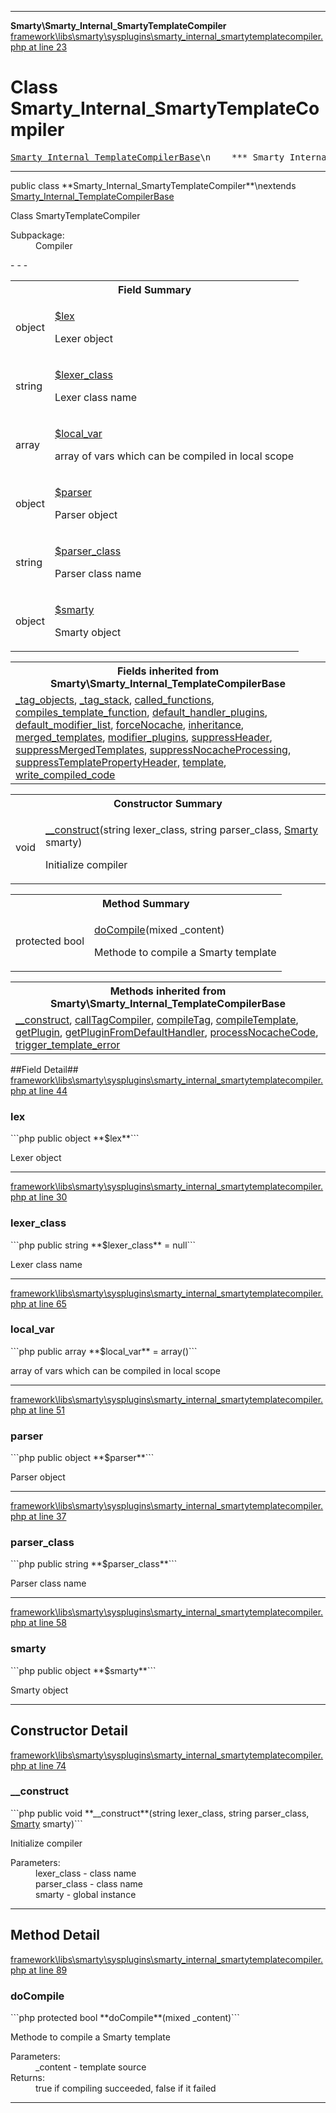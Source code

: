 - - -

**Smarty\Smarty_Internal_SmartyTemplateCompiler**
<a href="https://github.com/JeyDotC/Hirudo-docs/blob/master/source/framework/libs/smarty/sysplugins/smarty_internal_smartytemplatecompiler.php.md#line23" class="location">framework\libs\smarty\sysplugins\smarty_internal_smartytemplatecompiler.php at line 23</a>

# Class Smarty_Internal_SmartyTemplateCompiler #

<pre class="tree"><a href="https://github.com/JeyDotC/Hirudo-docs/blob/master/smarty/smarty_internal_templatecompilerbase.html">Smarty_Internal_TemplateCompilerBase</a>\n    *** Smarty_Internal_SmartyTemplateCompiler **\n</pre>

- - -

<p class="signature">public  class **Smarty_Internal_SmartyTemplateCompiler**\nextends <a href="https://github.com/JeyDotC/Hirudo-docs/blob/master/smarty/smarty_internal_templatecompilerbase.html">Smarty_Internal_TemplateCompilerBase</a>

</p>

<div class="comment" id="overview_description"><p>Class SmartyTemplateCompiler</p></div>

<dl>
<dt>Subpackage:</dt>
<dd>Compiler</dd>
</dl>
- - -

<table id="summary_field">
<tr><th colspan="2">Field Summary</th></tr>
<tr>
<td class="type"> object</td>
<td class="description"><p class="name"><a href="#lex">$lex</a></p><p class="description">Lexer object</p></td>
</tr>
<tr>
<td class="type"> string</td>
<td class="description"><p class="name"><a href="#lexer_class">$lexer_class</a></p><p class="description">Lexer class name</p></td>
</tr>
<tr>
<td class="type"> array</td>
<td class="description"><p class="name"><a href="#local_var">$local_var</a></p><p class="description">array of vars which can be compiled in local scope</p></td>
</tr>
<tr>
<td class="type"> object</td>
<td class="description"><p class="name"><a href="#parser">$parser</a></p><p class="description">Parser object</p></td>
</tr>
<tr>
<td class="type"> string</td>
<td class="description"><p class="name"><a href="#parser_class">$parser_class</a></p><p class="description">Parser class name</p></td>
</tr>
<tr>
<td class="type"> object</td>
<td class="description"><p class="name"><a href="#smarty">$smarty</a></p><p class="description">Smarty object</p></td>
</tr>
</table>

<table class="inherit">
<tr><th colspan="2">Fields inherited from Smarty\Smarty_Internal_TemplateCompilerBase</th></tr>
<tr><td><a href="https://github.com/JeyDotC/Hirudo-docs/blob/master/smarty/smarty_internal_templatecompilerbase.html#_tag_objects">_tag_objects</a>, <a href="https://github.com/JeyDotC/Hirudo-docs/blob/master/smarty/smarty_internal_templatecompilerbase.html#_tag_stack">_tag_stack</a>, <a href="https://github.com/JeyDotC/Hirudo-docs/blob/master/smarty/smarty_internal_templatecompilerbase.html#called_functions">called_functions</a>, <a href="https://github.com/JeyDotC/Hirudo-docs/blob/master/smarty/smarty_internal_templatecompilerbase.html#compiles_template_function">compiles_template_function</a>, <a href="https://github.com/JeyDotC/Hirudo-docs/blob/master/smarty/smarty_internal_templatecompilerbase.html#default_handler_plugins">default_handler_plugins</a>, <a href="https://github.com/JeyDotC/Hirudo-docs/blob/master/smarty/smarty_internal_templatecompilerbase.html#default_modifier_list">default_modifier_list</a>, <a href="https://github.com/JeyDotC/Hirudo-docs/blob/master/smarty/smarty_internal_templatecompilerbase.html#forceNocache">forceNocache</a>, <a href="https://github.com/JeyDotC/Hirudo-docs/blob/master/smarty/smarty_internal_templatecompilerbase.html#inheritance">inheritance</a>, <a href="https://github.com/JeyDotC/Hirudo-docs/blob/master/smarty/smarty_internal_templatecompilerbase.html#merged_templates">merged_templates</a>, <a href="https://github.com/JeyDotC/Hirudo-docs/blob/master/smarty/smarty_internal_templatecompilerbase.html#modifier_plugins">modifier_plugins</a>, <a href="https://github.com/JeyDotC/Hirudo-docs/blob/master/smarty/smarty_internal_templatecompilerbase.html#suppressHeader">suppressHeader</a>, <a href="https://github.com/JeyDotC/Hirudo-docs/blob/master/smarty/smarty_internal_templatecompilerbase.html#suppressMergedTemplates">suppressMergedTemplates</a>, <a href="https://github.com/JeyDotC/Hirudo-docs/blob/master/smarty/smarty_internal_templatecompilerbase.html#suppressNocacheProcessing">suppressNocacheProcessing</a>, <a href="https://github.com/JeyDotC/Hirudo-docs/blob/master/smarty/smarty_internal_templatecompilerbase.html#suppressTemplatePropertyHeader">suppressTemplatePropertyHeader</a>, <a href="https://github.com/JeyDotC/Hirudo-docs/blob/master/smarty/smarty_internal_templatecompilerbase.html#template">template</a>, <a href="https://github.com/JeyDotC/Hirudo-docs/blob/master/smarty/smarty_internal_templatecompilerbase.html#write_compiled_code">write_compiled_code</a></td></tr></table>

<table id="summary_constructor">
<tr><th colspan="2">Constructor Summary</th></tr>
<tr>
<td class="type"> void</td>
<td class="description"><p class="name"><a href="#__construct()">__construct</a>(string lexer_class, string parser_class, <a href="../smarty/smarty.html">Smarty</a> smarty)</p><p class="description">Initialize compiler</p></td>
</tr>
</table>

<table id="summary_method">
<tr><th colspan="2">Method Summary</th></tr>
<tr>
<td class="type">protected  bool</td>
<td class="description"><p class="name"><a href="#doCompile()">doCompile</a>(mixed _content)</p><p class="description">Methode to compile a Smarty template</p></td>
</tr>
</table>

<table class="inherit">
<tr><th colspan="2">Methods inherited from Smarty\Smarty_Internal_TemplateCompilerBase</th></tr>
<tr><td><a href="https://github.com/JeyDotC/Hirudo-docs/blob/master/smarty/smarty_internal_templatecompilerbase.html#__construct()">__construct</a>, <a href="https://github.com/JeyDotC/Hirudo-docs/blob/master/smarty/smarty_internal_templatecompilerbase.html#callTagCompiler()">callTagCompiler</a>, <a href="https://github.com/JeyDotC/Hirudo-docs/blob/master/smarty/smarty_internal_templatecompilerbase.html#compileTag()">compileTag</a>, <a href="https://github.com/JeyDotC/Hirudo-docs/blob/master/smarty/smarty_internal_templatecompilerbase.html#compileTemplate()">compileTemplate</a>, <a href="https://github.com/JeyDotC/Hirudo-docs/blob/master/smarty/smarty_internal_templatecompilerbase.html#getPlugin()">getPlugin</a>, <a href="https://github.com/JeyDotC/Hirudo-docs/blob/master/smarty/smarty_internal_templatecompilerbase.html#getPluginFromDefaultHandler()">getPluginFromDefaultHandler</a>, <a href="https://github.com/JeyDotC/Hirudo-docs/blob/master/smarty/smarty_internal_templatecompilerbase.html#processNocacheCode()">processNocacheCode</a>, <a href="https://github.com/JeyDotC/Hirudo-docs/blob/master/smarty/smarty_internal_templatecompilerbase.html#trigger_template_error()">trigger_template_error</a></td></tr></table>

##Field Detail##
<a href="https://github.com/JeyDotC/Hirudo-docs/blob/master/source/framework/libs/smarty/sysplugins/smarty_internal_smartytemplatecompiler.php.md#line44" class="location">framework\libs\smarty\sysplugins\smarty_internal_smartytemplatecompiler.php at line 44</a>

<h3 id="lex">lex</h3>
```php
public  object **$lex**```
<div class="details">
<p>Lexer object</p></div>

- - -

<a href="https://github.com/JeyDotC/Hirudo-docs/blob/master/source/framework/libs/smarty/sysplugins/smarty_internal_smartytemplatecompiler.php.md#line30" class="location">framework\libs\smarty\sysplugins\smarty_internal_smartytemplatecompiler.php at line 30</a>

<h3 id="lexer_class">lexer_class</h3>
```php
public  string **$lexer_class** = null```
<div class="details">
<p>Lexer class name</p></div>

- - -

<a href="https://github.com/JeyDotC/Hirudo-docs/blob/master/source/framework/libs/smarty/sysplugins/smarty_internal_smartytemplatecompiler.php.md#line65" class="location">framework\libs\smarty\sysplugins\smarty_internal_smartytemplatecompiler.php at line 65</a>

<h3 id="local_var">local_var</h3>
```php
public  array **$local_var** = array()```
<div class="details">
<p>array of vars which can be compiled in local scope</p></div>

- - -

<a href="https://github.com/JeyDotC/Hirudo-docs/blob/master/source/framework/libs/smarty/sysplugins/smarty_internal_smartytemplatecompiler.php.md#line51" class="location">framework\libs\smarty\sysplugins\smarty_internal_smartytemplatecompiler.php at line 51</a>

<h3 id="parser">parser</h3>
```php
public  object **$parser**```
<div class="details">
<p>Parser object</p></div>

- - -

<a href="https://github.com/JeyDotC/Hirudo-docs/blob/master/source/framework/libs/smarty/sysplugins/smarty_internal_smartytemplatecompiler.php.md#line37" class="location">framework\libs\smarty\sysplugins\smarty_internal_smartytemplatecompiler.php at line 37</a>

<h3 id="parser_class">parser_class</h3>
```php
public  string **$parser_class**```
<div class="details">
<p>Parser class name</p></div>

- - -

<a href="https://github.com/JeyDotC/Hirudo-docs/blob/master/source/framework/libs/smarty/sysplugins/smarty_internal_smartytemplatecompiler.php.md#line58" class="location">framework\libs\smarty\sysplugins\smarty_internal_smartytemplatecompiler.php at line 58</a>

<h3 id="smarty">smarty</h3>
```php
public  object **$smarty**```
<div class="details">
<p>Smarty object</p></div>

- - -

<h2 id="detail_method">Constructor Detail</h2>
<a href="https://github.com/JeyDotC/Hirudo-docs/blob/master/source/framework/libs/smarty/sysplugins/smarty_internal_smartytemplatecompiler.php.md#line74" class="location">framework\libs\smarty\sysplugins\smarty_internal_smartytemplatecompiler.php at line 74</a>

<h3 id="__construct()">__construct</h3>
```php
public  void **__construct**(string lexer_class, string parser_class, <a href="../smarty/smarty.html">Smarty</a> smarty)```
<div class="details">
<p>Initialize compiler</p><dl>
<dt>Parameters:</dt>
<dd>lexer_class - class name</dd>
<dd>parser_class - class name</dd>
<dd>smarty - global instance</dd>
</dl>
</div>

- - -

<h2 id="detail_method">Method Detail</h2>
<a href="https://github.com/JeyDotC/Hirudo-docs/blob/master/source/framework/libs/smarty/sysplugins/smarty_internal_smartytemplatecompiler.php.md#line89" class="location">framework\libs\smarty\sysplugins\smarty_internal_smartytemplatecompiler.php at line 89</a>

<h3 id="doCompile()">doCompile</h3>
```php
protected  bool **doCompile**(mixed _content)```
<div class="details">
<p>Methode to compile a Smarty template</p><dl>
<dt>Parameters:</dt>
<dd>_content - template source</dd>
<dt>Returns:</dt>
<dd>true if compiling succeeded, false if it failed</dd>
</dl>
</div>

- - -

